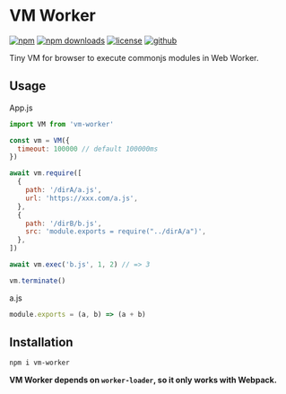 # VM Worker

[![npm][badge-version]][npm]
[![npm downloads][badge-downloads]][npm]
[![license][badge-license]][license]
[![github][badge-issues]][github]

Tiny VM for browser to execute commonjs modules in Web Worker.

## Usage

App.js

```js
import VM from 'vm-worker'

const vm = VM({
  timeout: 100000 // default 100000ms
})

await vm.require([
  {
    path: '/dirA/a.js',
    url: 'https://xxx.com/a.js',
  },
  {
    path: '/dirB/b.js',
    src: 'module.exports = require("../dirA/a")',
  },
])

await vm.exec('b.js', 1, 2) // => 3

vm.terminate()
```

a.js

```js
module.exports = (a, b) => (a + b)
```

## Installation

```sh
npm i vm-worker
```

**VM Worker depends on `worker-loader`, so it only works with Webpack.**

[badge-version]: https://img.shields.io/npm/v/vm-worker.svg
[badge-downloads]: https://img.shields.io/npm/dt/vm-worker.svg
[npm]: https://www.npmjs.com/package/vm-worker

[badge-size]: https://img.shields.io/bundlephobia/minzip/vm-worker.svg
[bundlephobia]: https://bundlephobia.com/result?p=vm-worker

[badge-license]: https://img.shields.io/npm/l/vm-worker.svg
[license]: https://github.com/Cweili/vm-worker/blob/master/LICENSE

[badge-issues]: https://img.shields.io/github/issues/Cweili/vm-worker.svg
[github]: https://github.com/Cweili/vm-worker

[badge-build]: https://img.shields.io/github/workflow/status/Cweili/vm-worker/ci/master
[workflows]: https://github.com/Cweili/vm-worker/actions/workflows/ci.yml?query=branch%3Amaster

[badge-coverage]: https://img.shields.io/coveralls/github/Cweili/vm-worker/master.svg
[coveralls]: https://coveralls.io/github/Cweili/vm-worker?branch=master
